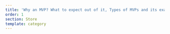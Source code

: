 ```yaml
---
title: 'Why an MVP? What to expect out of it, Types of MVPs and its examples'
order: 1
section: Store
template: category
---
```

